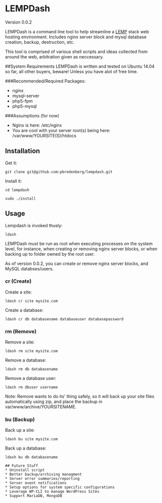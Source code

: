 # LEMPDash
Version 0.0.2

LEMPDash is a command line tool to help streamline a [LEMP](https://lemp.io/) stack web hosting environment. Includes nginx server block and mysql database creation, backup, destruction, etc.

This tool is comprised of various shell scripts and ideas collected from around the web, arbitration given as neccessary.

##System Requirements
LEMPDash is written and tested on Ubuntu 14.04 so far, all other buyers, beware! Unless you have alot of free time.

###Recommended/Required Packages:
* nginx
* mysql-server
* php5-fpm
* php5-mysql

###Assumptions (for now)
* Nginx is here: /etc/nginx
* You are cool with your server root(s) being here: /var/www/YOURSITE(S)/htdocs

## Installation
Get it:

```
git clone git@github.com:pbredenberg/lempdash.git
```

Install it:
```
cd lempdash
```
```
sudo ./install
```

## Usage
Lempdash is invoked thusly:
```
ldash
```

LEMPDash must be run as root when executing processes on the system level, for instance, when creating or removing nginx server blocks, or when backing up to folder owned by the root user.

As of version 0.0.2, you can create or remove nginx server blocks, and MySQL databses/users.

### cr (Create)
Create a site:
```
ldash cr site mysite.com
```

Create a database:
```
ldash cr db databasename databaseuser databasepassword
```

### rm (Remove)
Remove a site:
```
ldash rm site mysite.com
```

Remove a database:
```
ldash rm db databasename
```

Remove a database user:
```
ldash rm dbuser username
```

Note: Remove wants to do its' thing safely, so it will back up your site files automatically using zip, and place the backup in var/www/archive/YOURSITENAME.

### bu (Backup)
Back up a site:
```
ldash bu site mysite.com
```

Back up a database:
```
ldash bu db databasename

## Future Stuff
* Uninstall script
* Better backup/archiving managment
* Server error summaries/reporting
* Server event notifications
* Setup options for system specific configurations
* Leverage WP-CLI to manage WordPress Sites
* Support MariaDB, MongoDB

